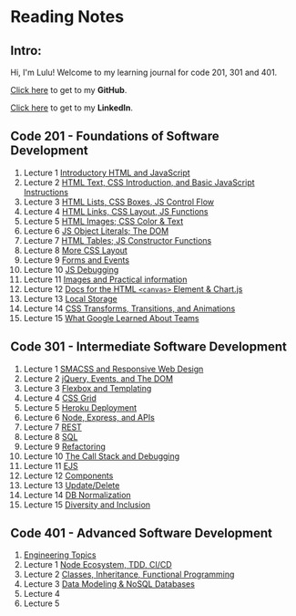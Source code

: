 # Reading Notes

## Intro:
Hi, I'm Lulu! Welcome to my learning journal for code 201, 301 and 401.

[Click here](https://github.com/luluse) to get to my **GitHub**.

[Click here](https://www.linkedin.com/in/lulu-sevignon/) to get to my **LinkedIn**.



## Code 201 - Foundations of Software Development

1. Lecture 1 [Introductory HTML and JavaScript](./code201/class-01.md)
1. Lecture 2 [HTML Text, CSS Introduction, and Basic JavaScript Instructions](./code201/class-02.md)
1. Lecture 3 [HTML Lists, CSS Boxes, JS Control Flow](./code201/class-03.md)
1. Lecture 4 [HTML Links, CSS Layout, JS Functions](./code201/class-04.md)
1. Lecture 5 [HTML Images; CSS Color & Text](./code201/class-05.md)
1. Lecture 6 [JS Object Literals; The DOM](./code201/class-06.md)
1. Lecture 7 [HTML Tables; JS Constructor Functions](./code201/class-07.md)
1. Lecture 8 [More CSS Layout](./code201/class-08.md)
1. Lecture 9 [Forms and Events](./code201/class-09.md)
1. Lecture 10 [JS Debugging](./code201/class-10.md)
1. Lecture 11 [Images and Practical information](./code201/class-11.md)
1. Lecture 12 [Docs for the HTML `<canvas>` Element & Chart.js](./code201/class-12.md)
1. Lecture 13 [Local Storage](./code201/class-13.md)
1. Lecture 14 [CSS Transforms, Transitions, and Animations](./code201/class-14.md)
1. Lecture 15 [What Google Learned About Teams](./code201/class-15.md)


## Code 301 - Intermediate Software Development

1. Lecture 1 [SMACSS and Responsive Web Design](./code301/class-01.md)
1. Lecture 2 [jQuery, Events, and The DOM](./code301/class-02.md)
1. Lecture 3 [Flexbox and Templating](./code301/class-03.md)
1. Lecture 4 [CSS Grid](./code301/class-04.md)
1. Lecture 5 [Heroku Deployment](./code301/class-05.md)
1. Lecture 6 [Node, Express, and APIs](./code301/class-06.md)
1. Lecture 7 [REST](./code301/class-07.md)
1. Lecture 8 [SQL](./code301/class-08.md)
1. Lecture 9 [Refactoring](./code301/class-09.md)
1. Lecture 10 [The Call Stack and Debugging](./code301/class-10.md)
1. Lecture 11 [EJS](./code301/class-11.md)
1. Lecture 12 [Components](./code301/class-12.md)
1. Lecture 13 [Update/Delete](./code301/class-13.md)
1. Lecture 14 [DB Normalization](./code301/class-14.md)
1. Lecture 15 [Diversity and Inclusion](./code301/class-15.md)

## Code 401 - Advanced Software Development

1. [Engineering Topics](./code401/prepwork.md)
1. Lecture 1 [Node Ecosystem, TDD, CI/CD](./code401/class-01.md)
1. Lecture 2 [Classes, Inheritance, Functional Programming](./code401/class-02.md)
1. Lecture 3 [Data Modeling & NoSQL Databases](./code401/class-03.md)
1. Lecture 4 [](./code401/class-04.md)
1. Lecture 5 [](./code401/class-05.md)